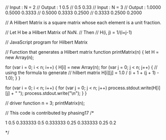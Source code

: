 // Input : N = 2
// Output : 1    0.5
//         0.5  0.33
// Input : N = 3
// Output : 1.0000    0.5000    0.3333
//         0.5000    0.3333    0.2500
//         0.3333    0.2500    0.2000

//         A Hilbert Matrix is a square matrix whose each element is a unit fraction.

// Let H be a Hilbert Matrix of NxN.
// Then
// H(i, j) = 1/(i+j-1)

// JavaScript program for Hilbert Matrix

// Function that generates a Hilbert matrix
function printMatrix(n) {
  let H = new Array(n);

  for (var i = 0; i < n; i++) {
    H[i] = new Array(n);
    for (var j = 0; j < n; j++) {
      // using the formula to generate
      // hilbert matrix
      H[i][j] = 1.0 / (i + 1 + (j + 1) - 1.0);
    }
  }

  for (var i = 0; i < n; i++) {
    for (var j = 0; j < n; j++) process.stdout.write(H[i][j] + " ");
    process.stdout.write("\n");
  }
}

// driver function
n = 3;
printMatrix(n);

// This code is contributed by phasing17
/*


1           0.5         0.333333 
0.5         0.333333    0.25 
0.333333    0.25        0.2 

*/
